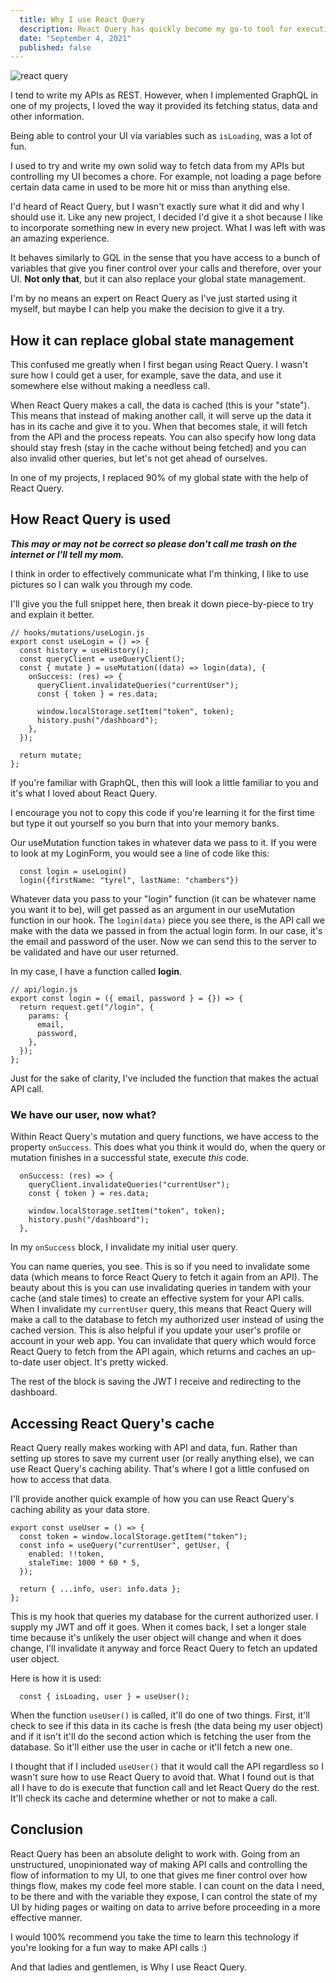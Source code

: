 ```yaml
---
  title: Why I use React Query
  description: React Query has quickly become my go-to tool for executing API calls
  date: "September 4, 2021"
  published: false
---
```


![react query](/images/react-query.png)

I tend to write my APIs as REST. However, when I implemented GraphQL in one of my projects, I loved the way it provided its fetching status, data and other information.

Being able to control your UI via variables such as `isLoading`, was a lot of fun.

I used to try and write my own solid way to fetch data from my APIs but controlling my UI becomes a chore. For example, not loading a page before certain data came in used to be more hit or miss than anything else.

I'd heard of React Query, but I wasn't exactly sure what it did and why I should use it. Like any new project, I decided I'd give it a shot because I like to incorporate something new in every new project. What I was left with was an amazing experience.

It behaves similarly to GQL in the sense that you have access to a bunch of variables that give you finer control over your calls and therefore, over your UI. **Not only that**, but it can also replace your global state management.

I'm by no means an expert on React Query as I've just started using it myself, but maybe I can help you make the decision to give it a try.

## How it can replace global state management

This confused me greatly when I first began using React Query. I wasn't sure how I could get a user, for example, save the data, and use it somewhere else without making a needless call.

When React Query makes a call, the data is cached (this is your "state"). This means that instead of making another call, it will serve up the data it has in its cache and give it to you. When that becomes stale, it will fetch from the API and the process repeats. You can also specify how long data should stay fresh (stay in the cache without being fetched) and you can also invalid other queries, but let's not get ahead of ourselves.

In one of my projects, I replaced 90% of my global state with the help of React Query.

## How React Query is used

**_This may or may not be correct so please don't call me trash on the internet or I'll tell my mom._**

I think in order to effectively communicate what I'm thinking, I like to use pictures so I can walk you through my code.

I'll give you the full snippet here, then break it down piece-by-piece to try and explain it better.

```
// hooks/mutations/useLogin.js
export const useLogin = () => {
  const history = useHistory();
  const queryClient = useQueryClient();
  const { mutate } = useMutation((data) => login(data), {
    onSuccess: (res) => {
      queryClient.invalidateQueries("currentUser");
      const { token } = res.data;

      window.localStorage.setItem("token", token);
      history.push("/dashboard");
    },
  });

  return mutate;
};
```

If you're familiar with GraphQL, then this will look a little familiar to you and it's what I loved about React Query.

I encourage you not to copy this code if you're learning it for the first time but type it out yourself so you burn that into your memory banks.

Our useMutation function takes in whatever data we pass to it. If you were to look at my LoginForm, you would see a line of code like this:

```
  const login = useLogin()
  login({firstName: "tyrel", lastName: "chambers"})
```

Whatever data you pass to your "login" function (it can be whatever name you want it to be), will get passed as an argument in our useMutation function in our hook. The `login(data)` piece you see there, is the API call we make with the data we passed in from the actual login form. In our case, it's the email and password of the user. Now we can send this to the server to be validated and have our user returned.

In my case, I have a function called **login**.

```
// api/login.js
export const login = ({ email, password } = {}) => {
  return request.get("/login", {
    params: {
      email,
      password,
    },
  });
};
```

Just for the sake of clarity, I've included the function that makes the actual API call.

### We have our user, now what?

Within React Query's mutation and query functions, we have access to the property `onSuccess`. This does what you think it would do, when the query or mutation finishes in a successful state, execute _this_ code.

```
  onSuccess: (res) => {
    queryClient.invalidateQueries("currentUser");
    const { token } = res.data;

    window.localStorage.setItem("token", token);
    history.push("/dashboard");
  },

```

In my `onSuccess` block, I invalidate my initial user query.

You can name queries, you see. This is so if you need to invalidate some data (which means to force React Query to fetch it again from an API). The beauty about this is you can use invalidating queries in tandem with your cache (and stale times) to create an effective system for your API calls. When I invalidate my `currentUser` query, this means that React Query will make a call to the database to fetch my authorized user instead of using the cached version. This is also helpful if you update your user's profile or account in your web app. You can invalidate that query which would force React Query to fetch from the API again, which returns and caches an up-to-date user object. It's pretty wicked.

The rest of the block is saving the JWT I receive and redirecting to the dashboard.

## Accessing React Query's cache

React Query really makes working with API and data, fun. Rather than setting up stores to save my current user (or really anything else), we can use React Query's caching ability. That's where I got a little confused on how to access that data.

I'll provide another quick example of how you can use React Query's caching ability as your data store.

```
export const useUser = () => {
  const token = window.localStorage.getItem("token");
  const info = useQuery("currentUser", getUser, {
    enabled: !!token,
    staleTime: 1000 * 60 * 5,
  });

  return { ...info, user: info.data };
};
```

This is my hook that queries my database for the current authorized user. I supply my JWT and off it goes. When it comes back, I set a longer stale time because it's unlikely the user object will change and when it does change, I'll invalidate it anyway and force React Query to fetch an updated user object.

Here is how it is used:

```
  const { isLoading, user } = useUser();
```

When the function `useUser()` is called, it'll do one of two things. First, it'll check to see if this data in its cache is fresh (the data being my user object) and if it isn't it'll do the second action which is fetching the user from the database. So it'll either use the user in cache or it'll fetch a new one.

I thought that if I included `useUser()` that it would call the API regardless so I wasn't sure how to use React Query to avoid that. What I found out is that all I have to do is execute that function call and let React Query do the rest. It'll check its cache and determine whether or not to make a call.

## Conclusion

React Query has been an absolute delight to work with. Going from an unstructured, unopinionated way of making API calls and controlling the flow of information to my UI, to one that gives me finer control over how things flow, makes my code feel more stable. I can count on the data I need, to be there and with the variable they expose, I can control the state of my UI by hiding pages or waiting on data to arrive before proceeding in a more effective manner.

I would 100% recommend you take the time to learn this technology if you're looking for a fun way to make API calls :)

And that ladies and gentlemen, is Why I use React Query.
